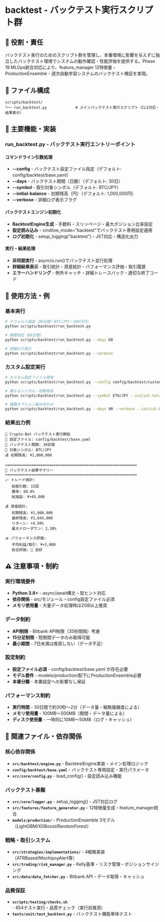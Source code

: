 # backtest - バックテスト実行スクリプト群

## 🎯 役割・責任

バックテスト実行のためのスクリプト群を管理し、本番環境に影響を与えずに独立したバックテスト環境でシステムの動作確認・性能評価を提供する。Phase 19 MLOps統合対応により、feature_manager 12特徴量・ProductionEnsemble・週次自動学習システムのバックテスト検証を実現。

## 📂 ファイル構成

```
scripts/backtest/
└── run_backtest.py             # メインバックテスト実行スクリプト（CLI対応・結果表示）
```

## 🔧 主要機能・実装

### **run_backtest.py - バックテスト実行エントリーポイント**

#### **コマンドライン引数処理**
- **--config** - バックテスト設定ファイル指定（デフォルト: config/backtest/base.yaml）
- **--days** - バックテスト期間（日数）（デフォルト: 30日）
- **--symbol** - 取引対象シンボル（デフォルト: BTC/JPY）
- **--initial-balance** - 初期残高（円）（デフォルト: 1,000,000円）
- **--verbose** - 詳細ログ表示フラグ

#### **バックテストエンジン初期化**
- **BacktestEngine生成** - 手数料・スリッページ・最大ポジション比率設定
- **設定読み込み** - cmdline_mode="backtest"でバックテスト専用設定適用
- **ログ初期化** - setup_logging("backtest")・JST対応・構造化出力

#### **実行・結果処理**
- **非同期実行** - asyncio.run()でバックテスト並行処理
- **詳細結果表示** - 取引統計・資産統計・パフォーマンス評価・取引履歴
- **エラーハンドリング** - 例外キャッチ・詳細トレースバック・適切な終了コード

## 📝 使用方法・例

### **基本実行**
```bash
# デフォルト設定（30日間・BTC/JPY・100万円）
python scripts/backtest/run_backtest.py

# 期間指定（60日間）
python scripts/backtest/run_backtest.py --days 60

# 詳細ログ表示
python scripts/backtest/run_backtest.py --verbose
```

### **カスタム設定実行**
```bash
# カスタム設定ファイル使用
python scripts/backtest/run_backtest.py --config config/backtest/custom.yaml

# 異なるシンボル・初期残高
python scripts/backtest/run_backtest.py --symbol ETH/JPY --initial-balance 500000

# 複数オプション組み合わせ
python scripts/backtest/run_backtest.py --days 90 --verbose --initial-balance 2000000
```

### **結果出力例**
```
🚀 Crypto-Bot バックテスト実行開始
📁 設定ファイル: config/backtest/base.yaml
📅 バックテスト期間: 30日間
💱 対象シンボル: BTC/JPY
💰 初期残高: ¥1,000,000

============================================================
🎯 バックテスト結果サマリー
============================================================
📈 トレード統計:
   総取引数: 15回
   勝率: 60.0%
   総損益: ¥+45,000

💰 資産統計:
   初期残高: ¥1,000,000
   最終残高: ¥1,045,000
   リターン: +4.50%
   最大ドローダウン: 2.30%

📊 パフォーマンス評価:
   平均利益/取引: ¥+3,000
   総合評価: 🥈 良好
```

## ⚠️ 注意事項・制約

### **実行環境要件**
- **Python 3.8+** - async/await構文・型ヒント対応
- **依存関係** - src/モジュール・config設定ファイル必須
- **メモリ使用量** - 大量データ処理時は2GB以上推奨

### **データ制約**
- **API制限** - Bitbank API制限（35秒間隔）考慮
- **15分足制限** - 短期間データのみ取得可能
- **最小期間** - 7日未満は推奨しない（データ不足）

### **設定制約**
- **設定ファイル必須** - config/backtest/base.yaml が存在必要
- **モデル要件** - models/production/配下にProductionEnsemble必要
- **本番分離** - 本番設定への影響なし保証

### **パフォーマンス制約**
- **実行時間** - 30日間で約30秒〜2分（データ量・戦略複雑度による）
- **メモリ使用量** - 100MB〜500MB（期間・データ量による）
- **ディスク使用量** - 一時的に10MB〜50MB（ログ・キャッシュ）

## 🔗 関連ファイル・依存関係

### **核心依存関係**
- **`src/backtest/engine.py`** - BacktestEngine実装・メイン処理ロジック
- **`config/backtest/base.yaml`** - バックテスト専用設定・実行パラメータ
- **`src/core/config.py`** - load_config()・設定読み込み機能

### **バックテスト基盤**
- **`src/core/logger.py`** - setup_logging()・JST対応ログ
- **`src/features/feature_generator.py`** - 12特徴量生成・feature_manager統合
- **`models/production/`** - ProductionEnsemble 3モデル（LightGBM/XGBoost/RandomForest）

### **戦略・取引システム**
- **`src/strategies/implementations/`** - 4戦略実装（ATRBased/MochipoyAlert等）
- **`src/trading/risk_manager.py`** - Kelly基準・リスク管理・ポジションサイジング
- **`src/data/data_fetcher.py`** - Bitbank API・データ取得・キャッシュ

### **品質保証**
- **`scripts/testing/checks.sh`** - 654テスト実行・品質チェック（実行前推奨）
- **`tests/unit/test_backtest.py`** - バックテスト機能単体テスト